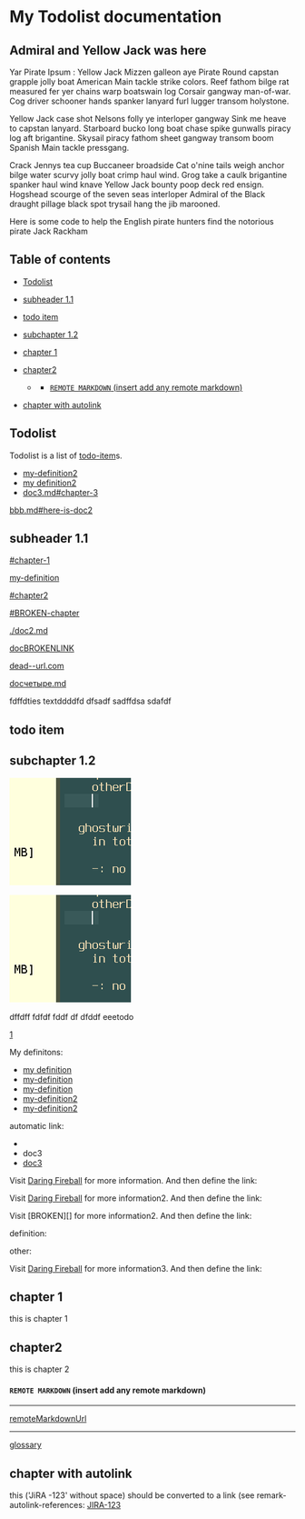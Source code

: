 # My Todolist documentation

## Admiral and Yellow Jack was here

Yar Pirate Ipsum : Yellow Jack Mizzen galleon aye Pirate Round capstan grapple jolly boat American Main tackle strike colors. Reef fathom bilge rat measured fer yer chains warp boatswain log Corsair gangway man-of-war. Cog driver schooner hands spanker lanyard furl lugger transom holystone.

Yellow Jack case shot Nelsons folly ye interloper gangway Sink me heave to capstan lanyard. Starboard bucko long boat chase spike gunwalls piracy log aft brigantine. Skysail piracy fathom sheet gangway transom boom Spanish Main tackle pressgang.

Crack Jennys tea cup Buccaneer broadside Cat o'nine tails weigh anchor bilge water scurvy jolly boat crimp haul wind. Grog take a caulk brigantine spanker haul wind knave Yellow Jack bounty poop deck red ensign. Hogshead scourge of the seven seas interloper Admiral of the Black draught pillage black spot trysail hang the jib marooned.

Here is some code to help the English pirate hunters find the notorious pirate Jack Rackham

## Table of contents

*   [Todolist](#todolist)

*   [subheader 1.1](#subheader-11)

*   [todo item](#todo-item)

*   [subchapter 1.2](#subchapter-12)

*   [chapter 1](#chapter-1)

*   [chapter2](#chapter2)

    *   *   [`REMOTE MARKDOWN` (insert add any remote markdown)](#remote-markdown-insert-add-any-remote-markdown)

*   [chapter with autolink](#chapter-with-autolink)

## Todolist

Todolist is a list of [todo-item]s.

*   [my-definition2]
*   [my definition2][my-definition2]
*   [doc3.md#chapter-3](doc3.md#chapter-3)

[bbb.md#here-is-doc2](bbb.md#here-is-doc2)

## subheader 1.1

[#chapter-1](#chapter-1)

[my-definition]

[#chapter2](#chapter2)

[#BROKEN-chapter](#BROKEN-chapter)

[./doc2.md](./doc2.md)

<!-- [doc2.md](doc2.md) -->

<!-- [doc2.md](doc2.md)

[doc2.md#chapter2](./doc2.md#chapter2)

[doc2.md#BROKEN-chapter](doc2.md#BROKEN-chapter) -->

[docBROKENLINK](docBROKENLINK)

[dead--url.com](http://dead--url.com)

[docчетыре.md](./docчетыре.md)

fdffdties textddddfd dfsadf sadffdsa sdafdf

## todo item

## subchapter 1.2

![](myimage.png)

![aa](./myimage.png)

dffdff fdfdf fddf df dfddf eeetodo

[1](./doc2.md#chapter3)

My definitons:

*   [my definition][my-definition]
*   [my-definition]
*   [my-definition]
*   [my-definition2]
*   [my-definition2]

[my-definition]: doc2.md#chapter2

<!-- [my-definition]: doc2.md#chapter2 -->

[my-definition2]: #chapter2

automatic link:

*   <doc3>
*   <a>doc3</a>
*   <a href="doc3">doc3</a>

Visit [Daring Fireball] for more information.
And then define the link:

Visit [Daring Fireball] for more information2.
And then define the link:

Visit \[BROKEN]\[] for more information2.
And then define the link:

definition:

other:

Visit [Daring Fireball] for more information3.
And then define the link:

## chapter 1

this is chapter 1

## chapter2

this is chapter 2

[todo-item]: #todo-item

[Daring Fireball]: http://daringfireball.net/

#### `REMOTE MARKDOWN` (insert add any remote markdown)

***

[remoteMarkdownUrl](https://raw.githubusercontent.com/JerryC8080/docsify-remote-markdown/master/README.md)

***

[glossary](_glossary)

## chapter with autolink

this ('JiRA -123' without space) should be converted to a link (see remark-autolink-references: [JIRA-123](https://example.atlassian.net/browse/JIRA-123)
